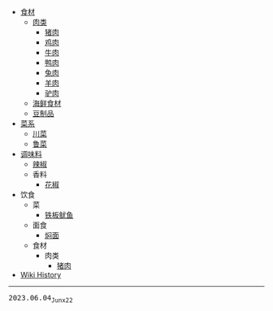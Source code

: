 - [食材](/0003_食材)
  - [肉类](/0005_食材_肉类)
    - [猪肉](/0016_食材_肉类_猪肉)
    - [鸡肉](/0011_食材_肉类_鸡肉)
    - [牛肉](/0014_食材_肉类_牛肉)
    - [鸭肉](/0010_食材_肉类_鸭肉)
    - [兔肉](/0015_食材_肉类_兔肉)
    - [羊肉](/0013_食材_肉类_羊肉)
    - [驴肉](/0012_食材_肉类_驴肉)
  - [海鲜食材](/0004_食材_海鲜)
  - [豆制品](/0006_食材_豆制品)
- [菜系](/0017_菜系)
  - [川菜](/0018_菜系_川菜)
  - [鲁菜](/0019_菜系_鲁菜)
- [调味料](/0007_调味料)
  - [辣椒](/0009_调味料_辣椒)
  - 香料
    - [花椒](/0008_调味料_香料_花椒)
- 饮食
  - 菜
    - [铁板鱿鱼](/0020_饮食_菜_铁板鱿鱼)
  - 面食
    - [焖面](/0021_饮食_面食_焖面)
  - 食材
    - 肉类
      - [猪肉](/0016_饮食_食材_肉类_猪肉)
- [Wiki History](/hist)

---
<kbd>2023.06.04<sub>Junx22</sub></kbd>
